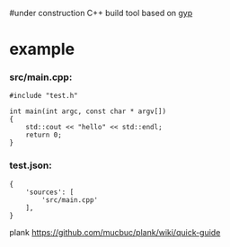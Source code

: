 #under construction
C++ build tool based on [gyp](https://chromium.googlesource.com/external/gyp/+/master/docs/UserDocumentation.md)

# example
### src/main.cpp:
```
#include "test.h"

int main(int argc, const char * argv[])
{
	std::cout << "hello" << std::endl;
	return 0; 
}
```
### test.json:
```
{
	'sources': [ 
		'src/main.cpp' 
	],
}
```


plank
https://github.com/mucbuc/plank/wiki/quick-guide
